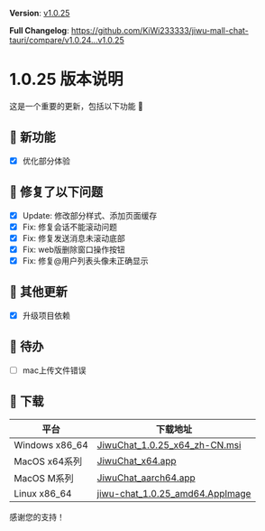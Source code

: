 **Version**: [v1.0.25](https://github.com/KiWi233333/jiwu-mall-chat-tauri/blob/main/.github/releasemd/v1.0.25.md)

**Full Changelog**: <https://github.com/KiWi233333/jiwu-mall-chat-tauri/compare/v1.0.24...v1.0.25>

# 1.0.25 版本说明

这是一个重要的更新，包括以下功能 🧪

## 🔮 新功能

- [x] 优化部分体验

## 🔨 修复了以下问题

- [x] Update: 修改部分样式、添加页面缓存
- [x] Fix: 修复会话不能滚动问题
- [x] Fix: 修复发送消息未滚动底部
- [x] Fix: web版删除窗口操作按钮
- [x] Fix: 修复@用户列表头像未正确显示

## 🧿 其他更新

- [x] 升级项目依赖

## 📌 待办

- [ ] mac上传文件错误

## 🧪 下载

| 平台 | 下载地址 |
| --- | --- |
| Windows x86_64 | [JiwuChat_1.0.25_x64_zh-CN.msi](https://github.com/KiWi233333/jiwu-mall-chat-tauri/releases/download/v1.0.25/JiwuChat_1.0.25_x64_zh-CN.msi) |
| MacOS x64系列 | [JiwuChat_x64.app](https://github.com/KiWi233333/jiwu-mall-chat-tauri/releases/download/v1.0.25/JiwuChat_x64.app) |
| MacOS M系列 | [JiwuChat_aarch64.app](https://github.com/KiWi233333/jiwu-mall-chat-tauri/releases/download/v1.0.25/JiwuChat_aarch64.app) |
| Linux x86_64 | [jiwu-chat_1.0.25_amd64.AppImage](https://github.com/KiWi233333/jiwu-mall-chat-tauri/releases/download/v1.0.25/jiwu-chat_1.0.25_amd64.AppImage) |

感谢您的支持！
